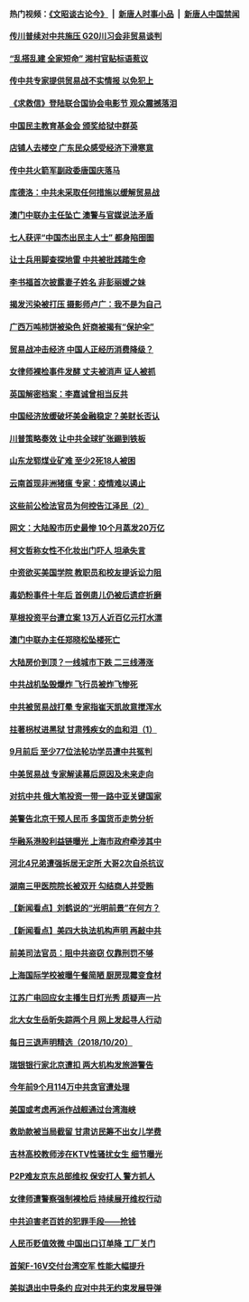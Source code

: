 #### 热门视频：[《文昭谈古论今》](https://github.com/gfw-breaker/wenzhao/blob/master/README.md?t=10220933) &nbsp;|&nbsp; [新唐人时事小品](https://github.com/gfw-breaker/ntdtv-comedy/blob/master/README.md?t=10220933) &nbsp;|&nbsp; [新唐人中国禁闻](https://github.com/gfw-breaker/ntdtv-news/blob/master/README.md?t=10220933)

#### [传川普续对中共施压 G20川习会非贸易谈判](../pages/nsc413/n10800327.md?t=10220933) 

#### [“乱搭乱建 全家短命” 湘村官贴标语惹议](../pages/nsc413/n10799998.md?t=10220933) 

#### [传中共专家提供贸易战不实情报 以免犯上](../pages/nsc413/n10800120.md?t=10220933) 

#### [《求救信》登陆联合国协会电影节    观众震撼落泪](../pages/nsc413/n10800052.md?t=10220933) 

#### [中国民主教育基金会 颁奖给狱中群英](../pages/nsc413/n10800022.md?t=10220933) 

#### [店铺人去楼空 广东民众感受经济下滑寒意](../pages/nsc413/n10799389.md?t=10220933) 


#### [传中共火箭军副政委唐国庆落马](../pages/nsc413/n10799663.md?t=10220933) 

#### [库德洛：中共未采取任何措施以缓解贸易战](../pages/nsc413/n10799582.md?t=10220933) 

#### [澳门中联办主任坠亡 澳警与官媒说法矛盾](../pages/nsc413/n10799054.md?t=10220933) 

#### [七人获评“中国杰出民主人士” 都身陷囹圄](../pages/nsc413/n10799292.md?t=10220933) 

#### [让士兵用脚查探地雷 中共被批践踏生命](../pages/nsc413/n10799229.md?t=10220933) 

#### [李书福首次披露妻子姓名  非彭丽媛之妹](../pages/nsc413/n10799270.md?t=10220933) 

#### [揭发污染被打压 摄影师卢广：我不是为自己](../pages/nsc413/n10799248.md?t=10220933) 

#### [广西万吨柿饼被染色 奸商被揭有“保护伞”](../pages/nsc413/n10799190.md?t=10220933) 

#### [贸易战冲击经济 中国人正经历消费降级？](../pages/nsc413/n10797878.md?t=10220933) 

#### [女律师裸检事件发酵 丈夫被消声 证人被抓](../pages/nsc413/n10799120.md?t=10220933) 

#### [英国解密档案：李嘉诚曾相当反共](../pages/nsc413/n10799173.md?t=10220933) 

#### [中国经济放缓破坏美金融稳定？美财长否认](../pages/nsc413/n10799132.md?t=10220933) 

#### [川普策略奏效  让中共全球扩张踢到铁板](../pages/nsc413/n10799057.md?t=10220933) 

#### [山东龙郓煤业矿难 至少2死18人被困](../pages/nsc413/n10798662.md?t=10220933) 

#### [云南首现非洲猪瘟 专家：疫情难以遏止](../pages/nsc413/n10798905.md?t=10220933) 

#### [这些前公检法官员为何控告江泽民（2）](../pages/nsc413/n10796966.md?t=10220933) 

#### [网文：大陆股市历史最惨 10个月蒸发20万亿](../pages/nsc413/n10798494.md?t=10220933) 

#### [柯文哲称女性不化妆出门吓人 坦承失言](../pages/nsc413/n10798781.md?t=10220933) 


#### [中资欲买美国学院 教职员和校友提诉讼力阻](../pages/nsc413/n10796138.md?t=10220933) 

#### [毒奶粉事件十年后 首例患儿仍被后遗症折磨](../pages/nsc413/n10798356.md?t=10220933) 

#### [草根投资平台遭立案 13万人近百亿元打水漂](../pages/nsc413/n10798471.md?t=10220933) 

#### [澳门中联办主任郑晓松坠楼死亡](../pages/nsc413/n10797950.md?t=10220933) 

#### [大陆房价到顶？一线城市下跌 二三线滞涨](../pages/nsc413/n10798001.md?t=10220933) 

#### [中共战机坠毁爆炸 飞行员被炸飞惨死](../pages/nsc413/n10797980.md?t=10220933) 

#### [中共被贸易战打晕 专家指崔天凯故意搅浑水](../pages/nsc413/n10797694.md?t=10220933) 

#### [拄著枴杖进黑狱 甘肃残疾女的血和泪（1）](../pages/nsc413/n10796476.md?t=10220933) 

#### [9月前后 至少77位法轮功学员遭中共冤判](../pages/nsc413/n10795151.md?t=10220933) 

#### [中美贸易战 专家解读幕后原因及未来走向](../pages/nsc413/n10797785.md?t=10220933) 

#### [对抗中共 俄大笔投资一带一路中亚关键国家](../pages/nsc413/n10797757.md?t=10220933) 

#### [美警告北京干预人民币 多国货币走势分析](../pages/nsc413/n10796734.md?t=10220933) 

#### [华融系港股利益链曝光 上海市政府牵涉其中](../pages/nsc413/n10797677.md?t=10220933) 

#### [河北4兄弟遭强拆居无定所 大哥2次自杀抗议](../pages/nsc413/n10797737.md?t=10220933) 

#### [湖南三甲医院院长被双开 勾结商人并受贿](../pages/nsc413/n10797700.md?t=10220933) 

#### [【新闻看点】刘鹤说的“光明前景”在何方？](../pages/nsc413/n10797491.md?t=10220933) 

#### [【新闻看点】美四大执法机构声明 再敲中共](../pages/nsc413/n10797379.md?t=10220933) 

#### [前美司法官员：阻中共盗窃 仅靠刑罚不够](../pages/nsc413/n10790349.md?t=10220933) 

#### [上海国际学校被曝午餐简陋 厨房现霉变食材](../pages/nsc413/n10797517.md?t=10220933) 

#### [江苏广电回应女主播生日灯光秀 质疑声一片](../pages/nsc413/n10796936.md?t=10220933) 

#### [北大女生岳昕失踪两个月 网上发起寻人行动](../pages/nsc413/n10797366.md?t=10220933) 

#### [每日三退声明精选（2018/10/20）](../pages/nsc413/n10797458.md?t=10220933) 

#### [瑞银银行家北京遭扣 两大机构发旅游警告](../pages/nsc413/n10797335.md?t=10220933) 

#### [今年前9个月114万中共贪官遭处理](../pages/nsc413/n10797175.md?t=10220933) 

#### [美国或考虑再派作战舰通过台湾海峡](../pages/nsc413/n10797350.md?t=10220933) 

#### [救助款被当局截留 甘肃访民筹不出女儿学费](../pages/nsc413/n10797352.md?t=10220933) 

#### [吉林高校教师涉在KTV性骚扰女生 细节曝光](../pages/nsc413/n10797330.md?t=10220933) 

#### [P2P难友京东总部维权 保安打人 警方抓人](../pages/nsc413/n10796826.md?t=10220933) 

#### [女律师遭警察强制裸检后 持续展开维权行动](../pages/nsc413/n10796805.md?t=10220933) 

#### [中共迫害老百姓的犯罪手段——抢钱](../pages/nsc413/n10779318.md?t=10220933) 

#### [人民币贬值效微 中国出口订单降 工厂关门](../pages/nsc413/n10796733.md?t=10220933) 


#### [首架F-16V交付台湾空军 性能大幅提升](../pages/nsc413/n10797119.md?t=10220933) 

#### [美拟退出中导条约 应对中共无约束发展导弹](../pages/nsc413/n10797140.md?t=10220933) 

